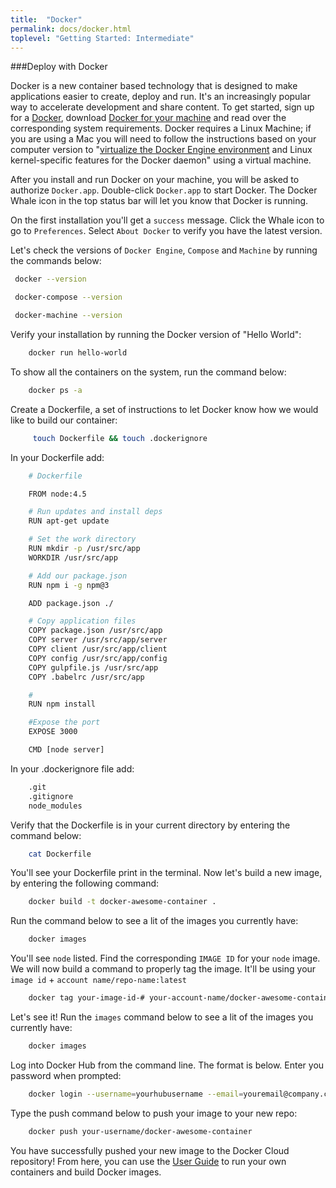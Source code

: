 ```yaml
---
title:  "Docker"
permalink: docs/docker.html
toplevel: "Getting Started: Intermediate"
---
```


###Deploy with Docker

Docker is a new container based technology that is designed to make applications easier to create, deploy and run. It's an increasingly popular way to accelerate development and share content. To get started, sign up for a [Docker](https://cloud.docker.com), download [Docker for your machine](https://www.docker.com/products/docker) and read over the corresponding system requirements. Docker requires a Linux Machine; if you are using a Mac you will need to follow the instructions based on your computer version to "[virtualize the Docker Engine environment](https://docs.docker.com/engine/installation/mac/#/docker-for-mac) and Linux kernel-specific features for the Docker daemon" using a virtual machine.

After you install and run Docker on your machine, you will be asked to authorize `Docker.app`. Double-click `Docker.app` to start Docker. The Docker Whale icon in the top status bar will let you know that Docker is running.

On the first installation you'll get a `success` message. Click the Whale icon to go to `Preferences`. Select `About Docker` to verify you have the latest version.

Let's check the versions of `Docker Engine`, `Compose` and `Machine` by running the commands below:

```bash
 docker --version

 docker-compose --version

 docker-machine --version
```

Verify your installation by running the Docker version of "Hello World":

```bash
	docker run hello-world
```

To show all the containers on the system, run the command below:

```bash
	docker ps -a
```

Create a Dockerfile, a set of instructions to let Docker know how we would like to build our container:

```bash
	 touch Dockerfile && touch .dockerignore
```

In your Dockerfile add:

```bash
	# Dockerfile

	FROM node:4.5

	# Run updates and install deps
	RUN apt-get update

	# Set the work directory
	RUN mkdir -p /usr/src/app
	WORKDIR /usr/src/app

	# Add our package.json
	RUN npm i -g npm@3

	ADD package.json ./

	# Copy application files
	COPY package.json /usr/src/app
	COPY server /usr/src/app/server
	COPY client /usr/src/app/client
	COPY config /usr/src/app/config
	COPY gulpfile.js /usr/src/app
	COPY .babelrc /usr/src/app

	#
	RUN npm install

	#Expose the port
	EXPOSE 3000

	CMD [node server]
```

In your .dockerignore file add:

```bash
	.git
	.gitignore
	node_modules
```

Verify that the Dockerfile is in your current directory by entering the command below:

```bash
	cat Dockerfile
```

You'll see your Dockerfile print in the terminal. Now let's build a new image, by entering the following command:

```bash
	docker build -t docker-awesome-container .
```

Run the command below to see a lit of the images you currently have:

```bash
	docker images
```

You'll see `node` listed. Find the corresponding `IMAGE ID` for your `node` image. We will now build a command to properly tag the image. It'll be using your `image id` + `account name/repo-name:latest`

```bash
	docker tag your-image-id-# your-account-name/docker-awesome-container:latest
```

Let's see it! Run the `images` command below to see a lit of the images you currently have:

```bash
	docker images
```

Log into Docker Hub from the command line. The format is below. Enter you password when prompted:

```bash
	docker login --username=yourhubusername --email=youremail@company.com
```

Type the push command below to push your image to your new repo:

```bash
	docker push your-username/docker-awesome-container
```

You have successfully pushed your new image to the Docker Cloud repository! From here, you can use the [User Guide](https://docs.docker.com/engine/userguide/intro/) to run your own containers and build Docker images.
